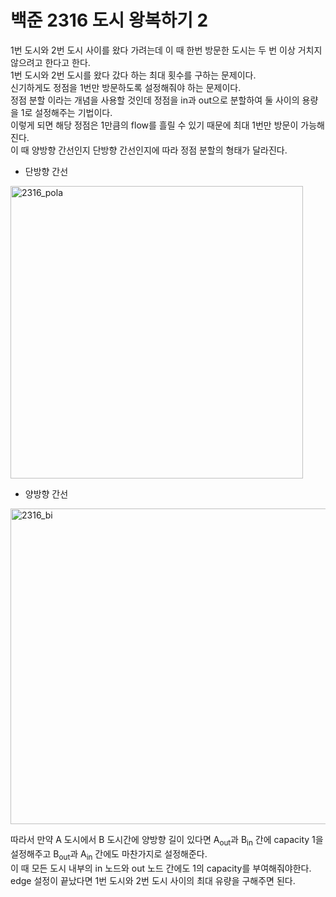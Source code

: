 # 백준 2316 도시 왕복하기 2
1번 도시와 2번 도시 사이를 왔다 가려는데 이 때 한번 방문한 도시는 두 번 이상 거치지 않으려고 한다고 한다.  
1번 도시와 2번 도시를 왔다 갔다 하는 최대 횟수를 구하는 문제이다.  
신기하게도 정점을 1번만 방문하도록 설정해줘야 하는 문제이다.  
정점 분할 이라는 개념을 사용할 것인데 정점을 in과 out으로 분할하여 둘 사이의 용량을 1로 설정해주는 기법이다.  
이렇게 되면 해당 정점은 1만큼의 flow를 흘릴 수 있기 때문에 최대 1번만 방문이 가능해진다.  
이 때 양방향 간선인지 단방향 간선인지에 따라 정점 분할의 형태가 달라진다.  
- 단방향 간선
<img width="468" alt="2316_pola" src="https://user-images.githubusercontent.com/78075226/121019846-c2cdd780-c7da-11eb-8fe9-bc16668d49b5.png">

- 양방향 간선
<img width="505" alt="2316_bi" src="https://user-images.githubusercontent.com/78075226/121019852-c3ff0480-c7da-11eb-8b42-ccc19a687095.png">

따라서 만약 A 도시에서 B 도시간에 양방향 길이 있다면 A<sub>out</sub>과 B<sub>in</sub> 간에 capacity 1을 설정해주고 B<sub>out</sub>과 A<sub>in</sub> 간에도 마찬가지로 설정해준다.  
이 때 모든 도시 내부의 in 노드와 out 노드 간에도 1의 capacity를 부여해줘야한다.  
edge 설정이 끝났다면 1번 도시와 2번 도시 사이의 최대 유량을 구해주면 된다.

